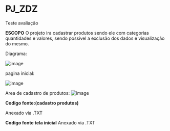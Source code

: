 # PJ_ZDZ
Teste avaliação

**ESCOPO** 
O projeto ira cadastrar produtos sendo ele com categorias quantidades e valores, sendo possivel a exclusão dos dados e visualização do mesmo. 

Diagrama:

![image](https://github.com/PeeHR/PJ_SAPATEK/assets/128930886/58deb8a7-abca-4280-9038-419ab98cd2b1)

pagina inicial:

![image](https://github.com/PeeHR/PJ_SAPATEK/assets/128930886/716ca4ce-2961-4895-83dd-4d936506e6f6)

Area de cadastro de produtos:
![image](https://github.com/PeeHR/PJ_SAPATEK/assets/128930886/5810c109-8758-48a4-b217-42f1e1b19838)


**Codigo fonte:(cadastro produtos)**

Anexado via .TXT


**Codigo fonte tela inicial**
Anexado via .TXT





